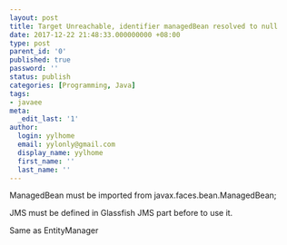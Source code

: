```yaml
---
layout: post
title: Target Unreachable, identifier managedBean resolved to null
date: 2017-12-22 21:48:33.000000000 +08:00
type: post
parent_id: '0'
published: true
password: ''
status: publish
categories: [Programming, Java]
tags:
- javaee
meta:
  _edit_last: '1'
author:
  login: yylhome
  email: yylonly@gmail.com
  display_name: yylhome
  first_name: ''
  last_name: ''
---
```

<p>ManagedBean must be imported from javax.faces.bean.ManagedBean;</p>
<p>JMS must be defined in Glassfish JMS part before to use it.</p>
<p>Same as EntityManager</p>
